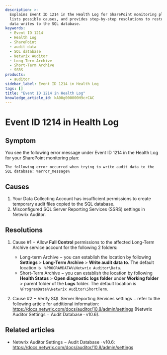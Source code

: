 ```yaml
---
description: >-
  Explains Event ID 1214 in the Health Log for SharePoint monitoring plans,
  lists possible causes, and provides step-by-step resolutions to restore audit
  data writes to the SQL database.
keywords:
  - Event ID 1214
  - Health Log
  - SharePoint
  - audit data
  - SQL database
  - Netwrix Auditor
  - Long-Term Archive
  - Short-Term Archive
  - SSRS
products:
  - auditor
sidebar_label: Event ID 1214 in Health Log
tags: []
title: "Event ID 1214 in Health Log"
knowledge_article_id: kA00g000000H9crCAC
---
```


# Event ID 1214 in Health Log

## Symptom

You see the following error message under Event ID 1214 in the Health Log for your SharePoint monitoring plan:

```text
The following error occurred when trying to write audit data to the SQL database: %error_message%
```

## Causes

1. Your Data Collecting Account has insufficient permissions to create temporary audit files copied to the SQL database.
2. Misconfigured SQL Server Reporting Services (SSRS) settings in Netwrix Auditor.

## Resolutions

1. Cause #1 − Allow **Full Control** permissions to the affected Long-Term Archive service account for the following 2 folders:

   - Long-term Archive − you can establish the location by following **Settings** > **Long-Term Archive** > **Write audit data to**. The default location is ` %PROGRAMDATA%\Netwrix Auditor\Data`.
   - Short-Term Archive − you can establish the location by following **Health Status** > **Open diagnostic logs folder** under **Working folder** > parent folder of the **Logs** folder. The default location is ` %ProgramData%\Netwrix Auditor\ShortTerm`.

2. Cause #2 − Verify SQL Server Reporting Services settings − refer to the following article for additional information: https://docs.netwrix.com/docs/auditor/10.8/admin/settings (Netwrix Auditor Settings − Audit Database · v10.6).

## Related articles

- Netwrix Auditor Settings − Audit Database · v10.6: https://docs.netwrix.com/docs/auditor/10.8/admin/settings
